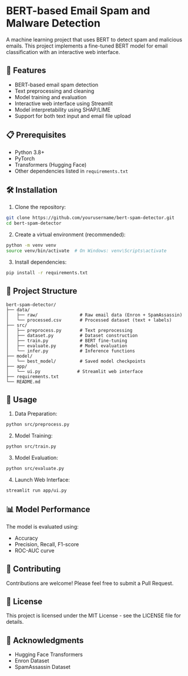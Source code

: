 # BERT-based Email Spam and Malware Detection

A machine learning project that uses BERT to detect spam and malicious emails. This project implements a fine-tuned BERT model for email classification with an interactive web interface.

## 🚀 Features

- BERT-based email spam detection
- Text preprocessing and cleaning
- Model training and evaluation
- Interactive web interface using Streamlit
- Model interpretability using SHAP/LIME
- Support for both text input and email file upload

## 📋 Prerequisites

- Python 3.8+
- PyTorch
- Transformers (Hugging Face)
- Other dependencies listed in `requirements.txt`

## 🛠️ Installation

1. Clone the repository:
```bash
git clone https://github.com/yourusername/bert-spam-detector.git
cd bert-spam-detector
```

2. Create a virtual environment (recommended):
```bash
python -m venv venv
source venv/bin/activate  # On Windows: venv\Scripts\activate
```

3. Install dependencies:
```bash
pip install -r requirements.txt
```

## 📁 Project Structure

```
bert-spam-detector/
├── data/
│   ├── raw/                # Raw email data (Enron + SpamAssassin)
│   └── processed.csv       # Processed dataset (text + labels)
├── src/
│   ├── preprocess.py       # Text preprocessing
│   ├── dataset.py          # Dataset construction
│   ├── train.py            # BERT fine-tuning
│   ├── evaluate.py         # Model evaluation
│   └── infer.py            # Inference functions
├── model/
│   └── best_model/         # Saved model checkpoints
├── app/
│   └── ui.py              # Streamlit web interface
├── requirements.txt
└── README.md
```

## 🚀 Usage

1. Data Preparation:
```bash
python src/preprocess.py
```

2. Model Training:
```bash
python src/train.py
```

3. Model Evaluation:
```bash
python src/evaluate.py
```

4. Launch Web Interface:
```bash
streamlit run app/ui.py
```

## 📊 Model Performance

The model is evaluated using:
- Accuracy
- Precision, Recall, F1-score
- ROC-AUC curve

## 🤝 Contributing

Contributions are welcome! Please feel free to submit a Pull Request.

## 📝 License

This project is licensed under the MIT License - see the LICENSE file for details.

## 🙏 Acknowledgments

- Hugging Face Transformers
- Enron Dataset
- SpamAssassin Dataset 